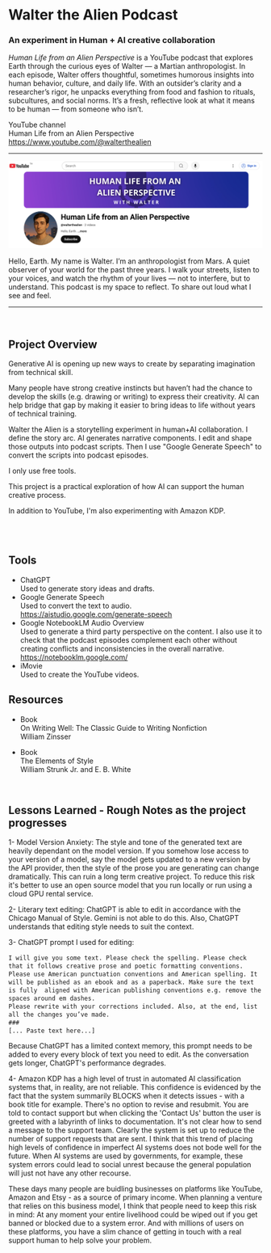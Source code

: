 # Walter the Alien Podcast
### An experiment in Human + AI creative collaboration

<i>Human Life from an Alien Perspective</i> is a YouTube podcast that explores Earth through the curious eyes of Walter — a Martian anthropologist. In each episode, Walter offers thoughtful, sometimes humorous insights into human behavior, culture, and daily life. With an outsider’s clarity and a researcher’s rigor, he unpacks everything from food and fashion to rituals, subcultures, and social norms. It’s a fresh, reflective look at what it means to be human — from someone who isn’t.

YouTube channel<br>
Human Life from an Alien Perspective<br>
https://www.youtube.com/@walterthealien

<hr>
<a href="https://www.youtube.com/@walterthealien">
  <img src="https://github.com/vbookshelf/Walter-the-Alien-Podcast/blob/main/images/channel.png" alt="Ep1 - Hello, Earth" width="1000">
</a>

Hello, Earth. My name is Walter. I’m an anthropologist from Mars. A quiet observer of your world for the past three years. I walk your streets, listen to your voices, and watch the rhythm of your lives — not to interfere, but to understand. This podcast is my space to reflect. To share out loud what I see and feel.

<hr>
<br>

## Project Overview

Generative AI is opening up new ways to create by separating imagination from technical skill.

Many people have strong creative instincts but haven’t had the chance to develop the skills (e.g. drawing or writing) to express their creativity. AI can help bridge that gap by making it easier to bring ideas to life without years of technical training.

Walter the Alien is a storytelling experiment in human+AI collaboration. I define the story arc. AI generates narrative components. I edit and shape those outputs into podcast scripts. Then I use "Google Generate Speech" to convert the scripts into podcast episodes. 

I only use free tools.

This project is a practical exploration of how AI can support the human creative process.

In addition to YouTube, I'm also experimenting with Amazon KDP.

<br>
<br>

## Tools

- ChatGPT<br>
Used to generate story ideas and drafts.
- Google Generate Speech<br>
Used to convert the text to audio.<br>
https://aistudio.google.com/generate-speech
- Google NotebookLM Audio Overview<br>
  Used to generate a third party perspective on the content. I also use it to check that the podcast episodes complement each other without creating conflicts and inconsistencies in the overall narrative.<br>
https://notebooklm.google.com/
- iMovie<br>
Used to create the YouTube videos.

## Resources
- Book<br>
On Writing Well: The Classic Guide to Writing Nonfiction<br>
William Zinsser

- Book<br>
The Elements of Style<br>
 William Strunk Jr. and E. B. White

<br>

## Lessons Learned - Rough Notes as the project progresses

1- Model Version Anxiety: The style and tone of the generated text are heavily dependant on the model version. If you somehow lose access to your version of a model, say the model gets updated to a new version by the API provider, then the style of the prose you are generating can change dramatically. This can ruin a long term creative project. To reduce this risk it's better to use an open source model that you run locally or run using a cloud GPU rental service.

2- Literary text editing: ChatGPT is able to edit in accordance with the Chicago Manual of Style. Gemini is not able to do this. Also, ChatGPT understands that editing style needs to suit the context.

3- ChatGPT prompt I used for editing: 
```
I will give you some text. Please check the spelling. Please check that it follows creative prose and poetic formatting conventions. Please use American punctuation conventions and American spelling. It will be published as an ebook and as a paperback. Make sure the text is fully  aligned with American publishing conventions e.g. remove the spaces around em dashes. 
Please rewrite with your corrections included. Also, at the end, list all the changes you’ve made.
###
[... Paste text here...]
```
Because ChatGPT has a limited context memory, this prompt needs to be added to every every block of text you need to edit. As the conversation gets longer, ChatGPT's performance degrades.

4- Amazon KDP has a high level of trust in automated AI classification systems that, in reality, are not reliable. This confidence is evidenced by the fact that the system summarily BLOCKS when it detects issues - with a book title for example. There's no option to revise and resubmit. You are told to contact support but when clicking the 'Contact Us' button the user is greeted with a labyrinth of links to documentation. It's not clear how to send a message to the support team. Clearly the system is set up to reduce the number of support requests that are sent. I think that this trend of placing high levels of confidence in imperfect AI systems does not bode well for the future. When AI systems are used by governments, for example, these system errors could lead to social unrest because the general population will just not have any other recourse.

These days many people are buidling businesses on platforms like YouTube, Amazon and Etsy - as a source of primary income. When planning a venture that relies on this business model, I think that people need to keep this risk in mind: At any moment your entire livelihood could be wiped out if you get banned or blocked due to a system error. And with millions of users on these platforms, you have a slim chance of getting in touch with a real support human to help solve your problem.

